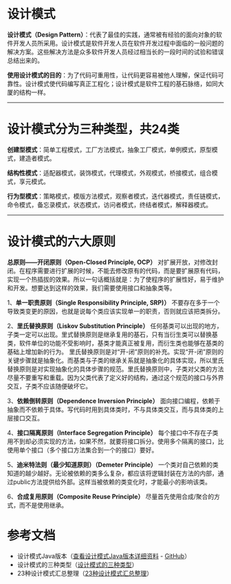 # 设计模式

**设计模式（Design Pattern）**：代表了最佳的实践，通常被有经验的面向对象的软件开发人员所采用。设计模式是软件开发人员在软件开发过程中面临的一般问题的解决方案。这些解决方法是众多软件开发人员经过相当长的一段时间的试验和错误总结出来的。

**使用设计模式的目的**：为了代码可重用性，让代码更容易被他人理解，保证代码可靠性。设计模式使代码编写真正工程化；设计模式是软件工程的基石脉络，如同大厦的结构一样。

---
# 设计模式分为三种类型，共24类
**创建型模式**：简单工程模式，工厂方法模式，抽象工厂模式，单例模式，原型模式，建造者模式。

**结构性模式**：适配器模式，装饰模式，代理模式，外观模式，桥接模式，组合模式，享元模式。

**行为型模式**：策略模式，模版方法模式，观察者模式，迭代器模式，责任链模式，命令模式，备忘录模式，状态模式，访问者模式，终结者模式，解释器模式。

---
# 设计模式的六大原则
**总原则——开闭原则（Open-Closed Principle, OCP）**
对扩展开放，对修改封闭。在程序需要进行扩展的时候，不能去修改原有的代码，而是要扩展原有代码，实现一个热插拔的效果。所以一句话概括就是：为了使程序的扩展性好，易于维护和开发。想要达到这样的效果，我们需要使用接口和抽象类等。

1、**单一职责原则（Single Responsibility Principle, SRP)）**
不要存在多于一个导致类变更的原因，也就是说每个类应该实现单一的职责，否则就应该把类拆分。

2、**里氏替换原则（Liskov Substitution Principle）**
任何基类可以出现的地方，子类一定可以出现。里式替换原则是继承复用的基石，只有当衍生类可以替换基类，软件单位的功能不受影响时，基类才能真正被复用，而衍生类也能够在基类的基础上增加新的行为。
里氏替换原则是对“开-闭”原则的补充。实现“开-闭”原则的关键步骤就是抽象化。而基类与子类的继承关系就是抽象化的具体实现，所以里氏替换原则是对实现抽象化的具体步骤的规范。里氏替换原则中，子类对父类的方法尽量不要重写和重载。因为父类代表了定义好的结构，通过这个规范的接口与外界交互，子类不应该随便破坏它。

3、**依赖倒转原则（Dependence Inversion Principle）**
面向接口编程，依赖于抽象而不依赖于具体。写代码时用到具体类时，不与具体类交互，而与具体类的上层接口交互。

4、**接口隔离原则（Interface Segregation Principle）**
每个接口中不存在子类用不到却必须实现的方法，如果不然，就要将接口拆分。使用多个隔离的接口，比使用单个接口（多个接口方法集合到一个的接口）要好。

5、**迪米特法则（最少知道原则）（Demeter Principle）**
一个类对自己依赖的类知道的越少越好。无论被依赖的类多么复杂，都应该将逻辑封装在方法的内部，通过public方法提供给外部。这样当被依赖的类变化时，才能最小的影响该类。

6、**合成复用原则（Composite Reuse Principle）**
尽量首先使用合成/聚合的方式，而不是使用继承。

# 参考文档
- 设计模式Java版本（[查看设计模式Java版本详细资料](https://gof.quanke.name/) - [GitHub](https://github.com/quanke/design-pattern-java)）
- 设计模式的三种类型（[设计模式的三种类型](https://blog.csdn.net/cyjch/article/details/51506525)）
- 23种设计模式汇总整理（[23种设计模式汇总整理](https://blog.csdn.net/jason0539/article/details/44956775)）